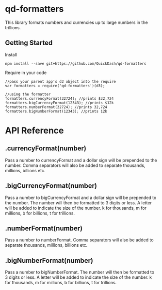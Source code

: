 # qd-formatters

This library formats numbers and currencies up to large numbers in the trillions. 

## Getting Started

Install

```
npm install --save git+https://github.com/QuickDash/qd-formatters
```

Require in your code
```
//pass your parent app's d3 object into the require
var formatters = require('qd-formatters')(d3);

//using the formatter
formatters.currencyFormat(32724); //prints $32,724
formatters.bigCurrencyFormat(12343); //prints $12k
formatters.numberFormat(32724); //prints 32,724
formatters.bigNumberFormat(12343); //prints 12k
```

# API Reference

## .currencyFormat(number)
Pass a number to currencyFormat and a dollar sign will be prepended to the number. Comma separators will also be added to separate thousands, millions, billions etc.

## .bigCurrencyFormat(number)
Pass a number to bigCurrencyFormat and a dollar sign will be prepended to the number. The number will then be formatted to 3 digits or less. A letter will be added to indicate the size of the number. k for thousands, m for millions, b for billions, t for trillions.

## .numberFormat(number)
Pass a number to numberFormat. Comma separators will also be added to separate thousands, millions, billions etc.

## .bigNumberFormat(number)
Pass a number to bigNumberFormat. The number will then be formatted to 3 digits or less. A letter will be added to indicate the size of the number. k for thousands, m for millions, b for billions, t for trillions.


